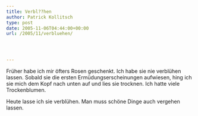 ```yaml
---
title: Verbl??hen
author: Patrick Kollitsch
type: post
date: 2005-11-06T04:44:00+00:00
url: /2005/11/verbluehen/




---
```

Früher habe ich mir öfters Rosen geschenkt. Ich habe sie nie verblühen lassen. Sobald sie die ersten Ermüdungserscheinungen aufwiesen, hing ich sie mich dem Kopf nach unten auf und lies sie trocknen. Ich hatte viele Trockenblumen.

Heute lasse ich sie verblühen. Man muss schöne Dinge auch vergehen lassen.
